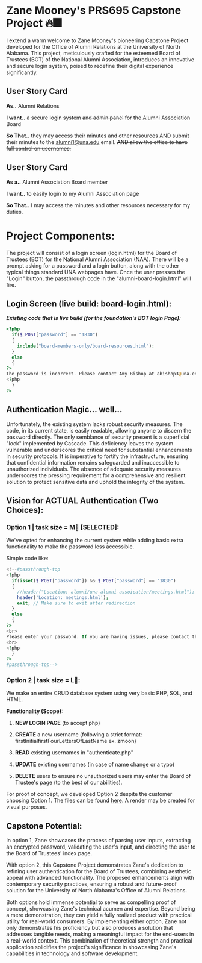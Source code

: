 # Zane Mooney's PRS695 Capstone Project 🔥🎆

I extend a warm welcome to Zane Mooney's pioneering Capstone Project developed for the Office of Alumni Relations at the University of North Alabama. This project, meticulously crafted for the esteemed Board of Trustees (BOT) of the National Alumni Association, introduces an innovative and secure login system, poised to redefine their digital experience significantly.

## User Story Card
**As..** Alumni Relations

**I want..** a secure login system ~~and admin panel~~ for the Alumni Association Board

**So That..** they may access their minutes and other resources AND submit their minutes to the alumni1@una.edu email. ~~AND allow the office to have full control on usernames.~~

## User Story Card
**As a..** Alumni Association Board member

**I want..** to easily login to my Alumni Association page

**So That..** I may access the minutes and other resources necessary for my duties.

# Project Components:

The project will consist of a login screen (login.html) for the Board of Trustees (BOT) for the National Alumni Association (NAA). There will be a prompt asking for a password and a login button, along with the other typical things standard UNA webpages have. Once the user presses the "Login" button, the passthrough code in the "alumni-board-login.html" will fire.

## Login Screen (live build: board-login.html):

_**Existing code that is live build (for the foundation's BOT login Page):**_
```php
<?php
  if($_POST["password"] == "1830")
  {
    include("board-members-only/board-resources.html");
  }
  else
  {
?>
The password is incorrect. Please contact Amy Bishop at abishop3@una.edu for help.
<?php
  }
?>
```

## Authentication Magic... well...

<p>Unfortunately, the existing system lacks robust security measures. The code, in its current state, is easily readable, allowing anyone to discern the password directly. The only semblance of security present is a superficial "lock" implemented by Cascade. This deficiency leaves the system vulnerable and underscores the critical need for substantial enhancements in security protocols. It is imperative to fortify the infrastructure, ensuring that confidential information remains safeguarded and inaccessible to unauthorized individuals. The absence of adequate security measures underscores the pressing requirement for a comprehensive and resilient solution to protect sensitive data and uphold the integrity of the system.</p>



## Vision for ACTUAL Authentication (Two Choices):

<h3>Option 1 | task size = M👚 [SELECTED]:</h3>

<p>We've opted for enhancing the current system while adding basic extra functionality to make the password less accessible.</p>

Simple code like:
```php
<!--#passthrough-top
<?php
  if(isset($_POST["password"]) && $_POST["password"] == "1830")
  {
    //header("Location: alumni/una-alumni-assoication/meetings.html");
    header('Location: meetings.html');
    exit; // Make sure to exit after redirection
  }
  else
  {
?>
<br>
Please enter your password. If you are having issues, please contact the Office of Alumni Relations.
<br>
<?php
  }
?>
#passthrough-top-->
```


<h3>Option 2 | task size = L👕:</h3>

<p>We make an entire CRUD database system using very basic PHP, SQL, and HTML.
  
**Functionality (Scope):**

1. **NEW LOGIN PAGE** (to accept php)
  
2. **CREATE** a new username (following a strict format: firstInitialfirstFourLettersOfLastName ex. zmoon)

3. **READ** existing usernames in "authenticate.php"
  
4. **UPDATE** existing usernames (in case of name change or a typo)

5. **DELETE** users to ensure no unauthorized users may enter the Board of Trustee's page (to the best of our abilities).

For proof of concept, we developed Option 2 despite the customer choosing Option 1. The files can be found [here](https://github.com/zanemooney/prs695-una-alumni/tree/main/existingCode/testCRUD). A render may be created for visual purposes.

## Capstone Potential:

<p>In option 1, Zane showcases the process of parsing user inputs, extracting an encrypted password, validating the user's input, and directing the user to the Board of Trustees' index page.

With option 2, this Capstone Project demonstrates Zane's dedication to refining user authentication for the Board of Trustees, combining aesthetic appeal with advanced functionality. The proposed enhancements align with contemporary security practices, ensuring a robust and future-proof solution for the University of North Alabama's Office of Alumni Relations.

Both options hold immense potential to serve as compelling proof of concept, showcasing Zane's technical acumen and expertise. Beyond being a mere demonstration, they can yield a fully realized product with practical utility for real-world consumers. By implementing either option, Zane not only demonstrates his proficiency but also produces a solution that addresses tangible needs, making a meaningful impact for the end-users in a real-world context. This combination of theoretical strength and practical application solidifies the project's significance in showcasing Zane's capabilities in technology and software development.
</p>

